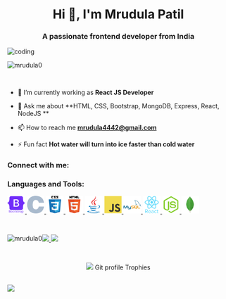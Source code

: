 
<h1 align="center">Hi 👋, I'm Mrudula Patil</h1>
<h3 align="center">A passionate frontend developer from India</h3>
<img src="https://i.pinimg.com/originals/e7/26/c7/e726c74ac081eed50feee1433d12c998.gif" alt="coding" width="400">


<p align="left"> <img src="https://komarev.com/ghpvc/?username=mrudula0&label=Profile%20views&color=0e75b6&style=flat" alt="mrudula0" /> </p>

<p align="left"> <a href="https://twitter.com/" target="blank"><img src="https://img.shields.io/twitter/follow/?logo=twitter&style=for-the-badge" alt="" /></a> </p>

- 🌱 I’m currently working as **React JS Developer**

- 💬 Ask me about **HTML, CSS, Bootstrap, MongoDB, Express, React, NodeJS **

- 📫 How to reach me **mrudula4442@gmail.com**

- ⚡ Fun fact **Hot water will turn into ice faster than cold water**

<h3 align="left">Connect with me:</h3>
<p align="left">
</p>

<h3 align="left">Languages and Tools:</h3>
<p align="left"> <a href="https://getbootstrap.com" target="_blank" rel="noreferrer"> <img src="https://raw.githubusercontent.com/devicons/devicon/master/icons/bootstrap/bootstrap-plain-wordmark.svg" alt="bootstrap" width="40" height="40"/> </a> <a href="https://www.cprogramming.com/" target="_blank" rel="noreferrer"> <img src="https://raw.githubusercontent.com/devicons/devicon/master/icons/c/c-original.svg" alt="c" width="40" height="40"/> </a> <a href="https://www.w3schools.com/css/" target="_blank" rel="noreferrer"> <img src="https://raw.githubusercontent.com/devicons/devicon/master/icons/css3/css3-original-wordmark.svg" alt="css3" width="40" height="40"/> </a> <a href="https://www.w3.org/html/" target="_blank" rel="noreferrer"> <img src="https://raw.githubusercontent.com/devicons/devicon/master/icons/html5/html5-original-wordmark.svg" alt="html5" width="40" height="40"/> </a> <a href="https://www.java.com" target="_blank" rel="noreferrer"> <img src="https://raw.githubusercontent.com/devicons/devicon/master/icons/java/java-original.svg" alt="java" width="40" height="40"/> </a> <a href="https://developer.mozilla.org/en-US/docs/Web/JavaScript" target="_blank" rel="noreferrer"> <img src="https://raw.githubusercontent.com/devicons/devicon/master/icons/javascript/javascript-original.svg" alt="javascript" width="40" height="40"/> </a> <a href="https://www.mysql.com/" target="_blank" rel="noreferrer"> <img src="https://raw.githubusercontent.com/devicons/devicon/master/icons/mysql/mysql-original-wordmark.svg" alt="mysql" width="40" height="40"/> </a> <a href="https://reactjs.org/" target="_blank" rel="noreferrer"> <img src="https://raw.githubusercontent.com/devicons/devicon/master/icons/react/react-original-wordmark.svg" alt="react" width="40" height="40"/> </a>
<a href="https://nodejs.org/" target="_blank" rel="noreferrer"> <img src="https://raw.githubusercontent.com/izumin5210/emojipack-for-devicon/master/png/nodejs.png" alt="react" width="40" height="40"/> </a>
<a href="https://www.mongodb.com/docs/" target="_blank" rel="noreferrer"> <img src="https://raw.githubusercontent.com/izumin5210/emojipack-for-devicon/master/png/mongodb.png" alt="react" width="40" height="40"/> </a>
<!--  <a href="https://expressjs.com/" target="_blank" rel="noreferrer"> <img src="" alt="react" width="40" height="40"/> </a> -->
</p>

<br>
<p><img align="left" src="https://github-readme-stats.vercel.app/api/top-langs?username=mrudula0&show_icons=true&locale=en&layout=compact" alt="mrudula0" /></p>

<p align="left">
  <a href="https://mrudula0.github.io">
  <img width="49.5%" src="https://github-readme-stats.vercel.app/api?username=mrudula0&show_icons=true&theme=white&hide_border=true" />
    <img width="49.5%" src="https://github-readme-streak-stats.herokuapp.com/?user=mrudula0&theme=white&hide_border=true" />
  </a>
</p>
<br>


<p align="center"><img src="https://media.giphy.com/media/QaMcXSekUWx7aogAUr/giphy.gif" width="30" />&nbsp;Git profile Trophies</p><br>
<img src="https://github-profile-trophy.vercel.app/?username=OvinduWijethunge&theme=juicyfresh&no-bg=true" />
